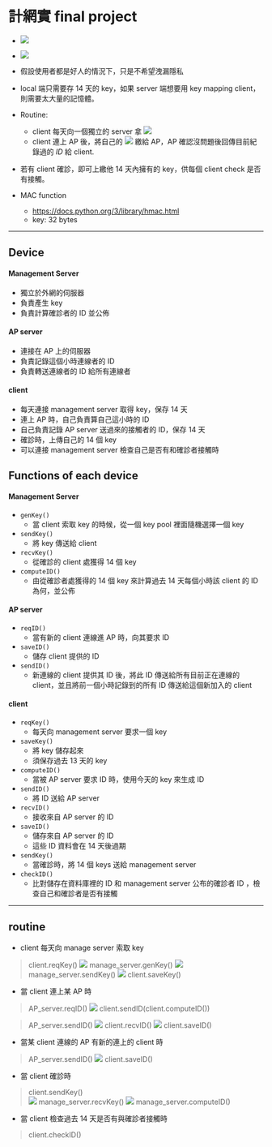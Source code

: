 # 計網實 final project
- ![](https://i.imgur.com/frUxmPz.png)
- ![](https://i.imgur.com/7tmwvLX.png)

- 假設使用者都是好人的情況下，只是不希望洩漏隱私
- local 端只需要存 14 天的 key，如果 server 端想要用 key mapping client，則需要太大量的記憶體。
- Routine:
    - client 每天向一個獨立的 server 拿 <img src="https://render.githubusercontent.com/render/math?math=k_i">
    - client 連上 AP 後，將自己的 <img src="https://render.githubusercontent.com/render/math?math=ID_{ij}"> 繳給 AP，AP 確認沒問題後回傳目前紀錄過的 $ID$ 給 client.
- 若有 client 確診，即可上繳他 14 天內擁有的 key，供每個 client check 是否有接觸。

- MAC function
    - https://docs.python.org/3/library/hmac.html
    - key: 32 bytes

---

## Device
#### Management Server
- 獨立於外網的伺服器
- 負責產生 key
- 負責計算確診者的 ID 並公佈

#### AP server
- 連接在 AP 上的伺服器
- 負責記錄這個小時連線者的 ID 
- 負責轉送連線者的 ID 給所有連線者

#### client
- 每天連接 management server 取得 key，保存 14 天
- 連上 AP 時，自己負責算自己這小時的 ID
- 自己負責記錄 AP server 送過來的接觸者的 ID，保存 14 天
- 確診時，上傳自己的 14 個 key
- 可以連接 management server 檢查自己是否有和確診者接觸時

## Functions of each device
#### Management Server
- `genKey()`
    - 當 client 索取 key 的時候，從一個 key pool 裡面隨機選擇一個 key 
- `sendKey()`
    - 將 key 傳送給 client
- `recvKey()`
    - 從確診的 client 處獲得 14 個 key
- `computeID()`
    - 由從確診者處獲得的 14 個 key 來計算過去 14 天每個小時該 client 的 ID 為何，並公佈

#### AP server
- `reqID()`
    - 當有新的 client 連線進 AP 時，向其要求 ID
- `saveID()`
    - 儲存 client 提供的 ID 
- `sendID()`
    - 新連線的 client 提供其 ID 後，將此 ID 傳送給所有目前正在連線的 client，並且將前一個小時記錄到的所有 ID 傳送給這個新加入的 client


#### client
- `reqKey()`
    - 每天向 management server 要求一個 key
- `saveKey()`
    - 將 key 儲存起來
    - 須保存過去 13 天的 key 
- `computeID()`
    - 當被 AP server 要求 ID 時，使用今天的 key 來生成 ID 
- `sendID()`
    - 將 ID 送給 AP server 
- `recvID()`
    - 接收來自 AP server 的 ID
- `saveID()`
    - 儲存來自 AP server 的 ID
    - 這些 ID 資料會在 14 天後過期
- `sendKey()`
    - 當確診時，將 14 個 keys 送給 management server
- `checkID()`
    - 比對儲存在資料庫裡的 ID 和 management server 公布的確診者 ID ，檢查自己和確診者是否有接觸

---

## routine
- client 每天向 manage server 索取 key
>client.reqKey() 
><img src="https://render.githubusercontent.com/render/math?math=\rightarrow"> manage_server.genKey()  <img src="https://render.githubusercontent.com/render/math?math=\rightarrow"> manage_server.sendKey() 
><img src="https://render.githubusercontent.com/render/math?math=\rightarrow"> client.saveKey()
- 當 client 連上某 AP 時
>AP_server.reqID() 
><img src="https://render.githubusercontent.com/render/math?math=\rightarrow"> client.sendID(client.computeID())

> AP_server.sendID() 
><img src="https://render.githubusercontent.com/render/math?math=\rightarrow"> client.recvID() <img src="https://render.githubusercontent.com/render/math?math=\rightarrow"> client.saveID()
>
- 當某 client 連線的 AP 有新的連上的 client 時
>AP_server.sendID() 
><img src="https://render.githubusercontent.com/render/math?math=\rightarrow"> client.saveID()
- 當 client 確診時
>client.sendKey()  
><img src="https://render.githubusercontent.com/render/math?math=\rightarrow"> manage_server.recvKey() <img src="https://render.githubusercontent.com/render/math?math=\rightarrow"> manage_server.computeID()
- 當 client 檢查過去 14 天是否有與確診者接觸時
>client.checkID() 






